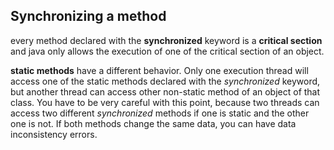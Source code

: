 ## Synchronizing a method
every method declared with the **synchronized** keyword is a **critical section** and java only allows the execution of one of the critical section of an object.

**static methods** have a different behavior. Only one execution thread will access one of the static methods declared with the *synchronized* keyword, but another thread can access other non-static method of an object of that class. You have to be very careful with this point, because two threads can access two different *synchronized* methods if one is static and the other one is not. If both methods change the same data, you can have data inconsistency errors.
